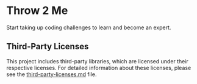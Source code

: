 # Throw 2 Me
Start taking up coding challenges to learn and become an expert.

## Third-Party Licenses

This project includes third-party libraries, which are licensed under their respective licenses. For detailed information about these licenses, please see the [third-party-licenses.md](THIRD-PARTY-LICENSES.md) file.
